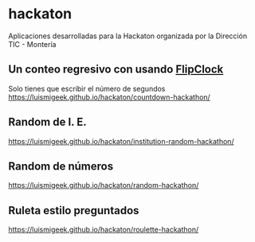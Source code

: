 # hackaton
Aplicaciones desarrolladas para la Hackaton organizada por la Dirección TIC - Montería


## Un conteo regresivo con usando [FlipClock](https://github.com/objectivehtml/FlipClock)
Solo tienes que escribir el número de segundos
https://luismigeek.github.io/hackaton/countdown-hackathon/

## Random de I. E.
https://luismigeek.github.io/hackaton/institution-random-hackathon/

## Random de números
https://luismigeek.github.io/hackaton/random-hackathon/

## Ruleta estilo preguntados
https://luismigeek.github.io/hackaton/roulette-hackathon/

